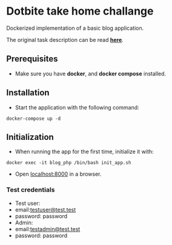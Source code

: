 # Dotbite take home challange

Dockerized implementation of a basic blog application.

The original task description can be read **[here]( https://gitlab.timebite.eu/rec-challenges/take-home-challenge-bertold-krausz/-/blob/master/description.md "here.")**.
## Prerequisites
- Make sure you have **docker**, and **docker compose** installed.

## Installation
-  Start the application with the following command: 

```docker-compose up -d```

## Initialization
-  When running the app for the first time, initialize it with:

```docker exec -it blog_php /bin/bash init_app.sh```


-  Open [ localhost:8000]( localhost:8000 " localhost:8000") in a browser.

### Test credentials
-  Test user:
  -  email:testuser@test.test
  -  password: password
-  Admin:
  -  email:testadmin@test.test
  -  password: password

